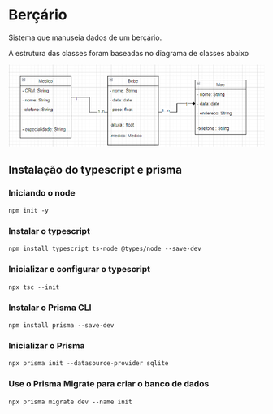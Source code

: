 # Berçário

Sistema que manuseia dados de um berçário.

A estrutura das classes foram baseadas no diagrama de classes abaixo

![diagrama-de-classes](https://github.com/JoaoLucasAssis/Projeto_POO2_2023.2/blob/main/Captura%20de%20tela%202023-08-28%20085009.png)

## Instalação do typescript e prisma

### Iniciando o node

```node
npm init -y
```

### Instalar o typescript

```node
npm install typescript ts-node @types/node --save-dev
```

### Inicializar e configurar o typescript

```node
npx tsc --init
```

### Instalar o Prisma CLI

```node
npm install prisma --save-dev
```

### Inicializar o Prisma

```node
npx prisma init --datasource-provider sqlite
```

### Use o Prisma Migrate para criar o banco de dados

```node
npx prisma migrate dev --name init
```